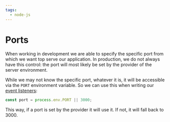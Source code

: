 ```yaml
---
tags:
  - node-js
---
```


# Ports

When working in development we are able to specify the specific port from which
we want top serve our application. In production, we do not always have this
control: the port will most likely be set by the provider of the server
environment.

While we may not know the specific port, whatever it is, it will be accessible
via the `PORT` environment variable. So we can use this when writing our
[event listeners](Events%20module.md#event-emitters):

```js
const port = process.env.PORT || 3000;
```

This way, if a port is set by the provider it will use it. If not, it will fall
back to 3000.
